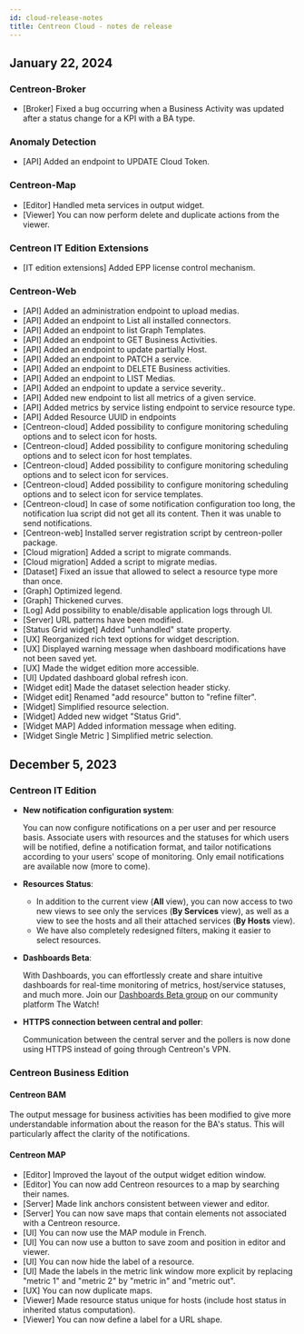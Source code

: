 ```yaml
---
id: cloud-release-notes
title: Centreon Cloud - notes de release
---
```


## January 22, 2024

### Centreon-Broker

- [Broker] Fixed a bug occurring when a Business Activity was updated after a status change for a KPI with a BA type.

### Anomaly Detection

- [API] Added an endpoint to UPDATE Cloud Token.

### Centreon-Map

- [Editor] Handled meta services in output widget.
- [Viewer] You can now perform delete and duplicate actions from the viewer.

### Centreon IT Edition Extensions

- [IT edition extensions] Added EPP license control mechanism.

### Centreon-Web

- [API] Added an administration endpoint to upload medias.
- [API] Added an endpoint to List all installed connectors.
- [API] Added an endpoint to list Graph Templates.
- [API] Added an endpoint to GET Business Activities.
- [API] Added an endpoint to update partially Host.
- [API] Added an endpoint to PATCH a service.
- [API] Added an endpoint to DELETE Business activities.
- [API] Added an endpoint to LIST Medias.
- [API] Added an endpoint to update a service severity..
- [API] Added new endpoint to list all metrics of a given service.
- [API] Added metrics by service listing endpoint to service resource type.
- [API] Added Resource UUID in endpoints
- [Centreon-cloud] Added possibility to configure monitoring scheduling options and to select icon for hosts.
- [Centreon-cloud] Added possibility to configure monitoring scheduling options and to select icon for host templates.
- [Centreon-cloud] Added possibility to configure monitoring scheduling options and to select icon for services.
- [Centreon-cloud] Added possibility to configure monitoring scheduling options and to select icon for service templates.
- [Centreon-cloud] In case of some notification configuration too long, the notification lua script did not get all its content. Then it was unable to send notifications.
- [Centreon-web] Installed server registration script by centreon-poller package.
- [Cloud migration] Added a script to migrate commands.
- [Cloud migration] Added a script to migrate medias.
- [Dataset] Fixed an issue that allowed to select a resource type more than once.
- [Graph] Optimized legend.
- [Graph] Thickened curves.
- [Log] Add possibility to enable/disable application logs through UI.
- [Server] URL patterns have been modified.
- [Status Grid widget] Added "unhandled" state property.
- [UX] Reorganized rich text options for widget description.
- [UX] Displayed warning message when dashboard modifications have not been saved yet.
- [UX] Made the widget edition more accessible.
- [UI] Updated dashboard global refresh icon.
- [Widget edit] Made the dataset selection header sticky.
- [Widget edit] Renamed "add resource" button to "refine filter".
- [Widget] Simplified resource selection.
- [Widget] Added new widget "Status Grid".
- [Widget MAP] Added information message when editing.
- [Widget Single Metric ] Simplified metric selection.

## December 5, 2023

### Centreon IT Edition

* **New notification configuration system**:

   You can now configure notifications on a per user and per resource basis.
Associate users with resources and the statuses for which users will be notified, define a notification format, and tailor notifications according to your users' scope of monitoring. Only email notifications are available now (more to come).

* **Resources Status**:

   - In addition to the current view (**All** view), you can now access to two new views to see only the services (**By Services** view), as well as a view to see the hosts and all their attached services (**By Hosts** view).
   - We have also completely redesigned filters, making it easier to select resources.

* **Dashboards Beta**:

   With Dashboards, you can effortlessly create and share intuitive dashboards for real-time monitoring of metrics, host/service statuses, and much more. Join our [Dashboards Beta group](https://thewatch.centreon.com/groups/centreon-dashboards-beta-59) on our community platform The Watch!

* **HTTPS connection between central and poller**:

   Communication between the central server and the pollers is now done using HTTPS instead of going through Centreon's VPN.

### Centreon Business Edition

#### Centreon BAM

The output message for business activities has been modified to give more understandable information about the reason for the BA's status. This will particularly affect the clarity of the notifications.

#### Centreon MAP

- [Editor] Improved the layout of the output widget edition window.
- [Editor] You can now add Centreon resources to a map by searching their names.
- [Server] Made link anchors consistent between viewer and editor.
- [Server] You can now save maps that contain elements not associated with a Centreon resource.
- [UI] You can now use the MAP module in French.
- [UI] You can now use a button to save zoom and position in editor and viewer.
- [UI] You can now hide the label of a resource.
- [UI] Made the labels in the metric link window more explicit by replacing "metric 1" and "metric 2" by "metric in" and "metric out".
- [UX] You can now duplicate maps.
- [Viewer] Made resource status unique for hosts (include host status in inherited status computation).
- [Viewer] You can now define a label for a URL shape.
